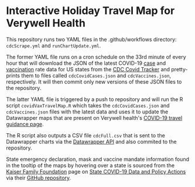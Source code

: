 # Interactive Holiday Travel Map for Verywell Health

This repository runs two YAML files in the .github/workflows directory: `cdcScrape.yml` and `runChartUpdate.yml`.

The former YAML file runs on a cron schedule on the 33rd minute of every hour that will download the JSON of the latest COVID-19 [case](https://covid.cdc.gov/covid-data-tracker/COVIDData/getAjaxData?id=US_MAP_DATA) and [vaccination](https://covid.cdc.gov/covid-data-tracker/COVIDData/getAjaxData?id=vaccination_data) rate data for US states from the [CDC Covid Tracker](https://covid.cdc.gov/covid-data-tracker/#datatracker-home) and pretty-prints them to files called `cdcCovidCases.json` and `cdcVaccines.json`, respectively. It will then commit only new versions of these JSON files to the repository.

The latter YAML file is triggered by a push to repository and will run the R script `covidVaxTravelMap.R` which takes the `cdcCovidCases.json` and `cdcVaccines.json` files with the latest data and uses it to update the Datawrapper maps that are present on Verywell health's [COVID-19 travel guidance page](https://www.verywellhealth.com/covid-cases-travel-interactive-map-5208431).

The R script also outputs a CSV file `cdcFull.csv` that is sent to the Datawrapper charts via the [Datawrapper API](https://developer.datawrapper.de/) and also commited to the repository.

State emergency declaration, mask and vaccine mandate information found in the tooltip of the maps by hovering over a state is sourced from the [Kaiser Family Foundation](https://www.kff.org/) page on [State COVID-19 Data and Policy Actions](https://www.kff.org/coronavirus-covid-19/issue-brief/state-covid-19-data-and-policy-actions/) via their [GitHub repository](https://github.com/KFFData/COVID-19-Data). 